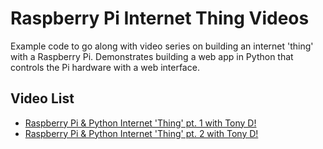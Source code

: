 # Raspberry Pi Internet Thing Videos
Example code to go along with video series on building an internet 'thing' with a Raspberry Pi.  Demonstrates building a web app in Python that controls the Pi hardware with a web interface.

## Video List
* [Raspberry Pi & Python Internet 'Thing' pt. 1 with Tony D!](https://www.youtube.com/watch?v=L55QYFnnrgo)
* [Raspberry Pi & Python Internet 'Thing' pt. 2 with Tony D!](https://www.youtube.com/watch?v=s1omSb9iwKE)
